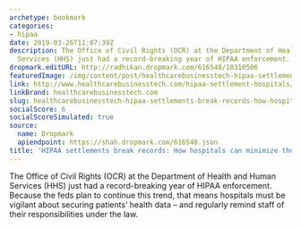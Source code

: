 ```yaml
---
archetype: bookmark
categories:
- hipaa
date: 2019-03-26T11:07:39Z
description: The Office of Civil Rights (OCR) at the Department of Health and Human
  Services (HHS) just had a record-breaking year of HIPAA enforcement.
dropmark.editURL: http://radhikan.dropmark.com/616548/18310506
featuredImage: /img/content/post/healthcarebusinesstech-hipaa-settlements-break-records-how-hospitals-can-minimize-their-liability.jpg
link: http://www.healthcarebusinesstech.com/hipaa-settlement-hospitals/
linkBrand: healthcarebusinesstech.com
slug: healthcarebusinesstech-hipaa-settlements-break-records-how-hospitals-can-minimize-their-liability
socialScore: 6
socialScoreSimulated: true
source:
  name: Dropmark
  apiendpoint: https://shah.dropmark.com/616548.json
title: 'HIPAA settlements break records: How hospitals can minimize their liability'
---
```

The Office of Civil Rights (OCR) at the Department of Health and Human Services (HHS) just had a record-breaking year of HIPAA enforcement. Because the feds plan to continue this trend, that means hospitals must be vigilant about securing patients’ health data – and regularly remind staff of their responsibilities under the law. 

